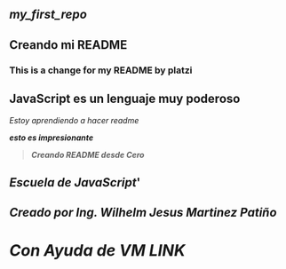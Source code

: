 ## **_my_first_repo_**
## Creando mi README
### This is a change for my README by platzi
## JavaScript es un lenguaje muy poderoso

*Estoy aprendiendo a hacer readme*

**_esto es impresionante_**

>**_Creando README desde Cero_**
        
##        **_Escuela de JavaScript_**'

##              **_Creado por Ing. Wilhelm Jesus Martinez Patiño_**

#                       **_Con Ayuda de VM LINK_**


